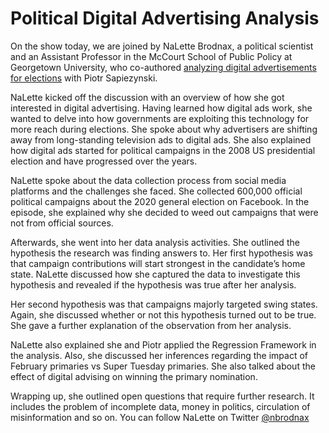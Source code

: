 # Political Digital Advertising Analysis
On the show today, we are joined by NaLette Brodnax, a political scientist and an Assistant Professor in the McCourt School of Public Policy at Georgetown University, who co-authored [analyzing digital advertisements for elections]([https://arxiv.org/abs/2012.05859](https://journals.sagepub.com/doi/full/10.1177/10659129221078046)) with Piotr Sapiezynski.

NaLette kicked off the discussion with an overview of how she got interested in digital advertising. Having learned how digital ads work, she wanted to delve into how governments are exploiting this technology for more reach during elections. She spoke about why advertisers are shifting away from long-standing television ads to digital ads. She also explained how digital ads started for political campaigns in the 2008 US presidential election and have progressed over the years.

NaLette spoke about the data collection process from social media platforms and the challenges she faced. She collected 600,000 official political campaigns about the 2020 general election on Facebook. In the episode, she explained why she decided to weed out campaigns that were not from official sources. 

Afterwards, she went into her data analysis activities. She outlined the hypothesis the research was finding answers to. Her first hypothesis was that campaign contributions will start strongest in the candidate’s home state. NaLette discussed how she captured the data to investigate this hypothesis and revealed if the hypothesis was true after her analysis. 

Her second hypothesis was that campaigns majorly targeted swing states. Again, she discussed whether or not this hypothesis turned out to be true. She gave a further explanation of the observation from her analysis.

NaLette also explained she and Piotr applied the Regression Framework in the analysis. Also, she discussed her inferences regarding the impact of February primaries vs Super Tuesday primaries. She also talked about the effect of digital advising on winning the primary nomination. 

Wrapping up, she outlined open questions that require further research. It includes the problem of incomplete data, money in politics, circulation of misinformation and so on. You can follow NaLette on Twitter [@nbrodnax](https://twitter.com/nbrodnax)
